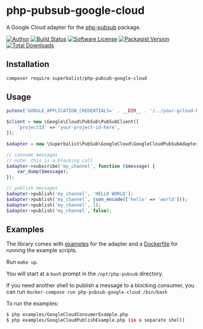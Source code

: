 # php-pubsub-google-cloud

A Google Cloud adapter for the [php-pubsub](https://github.com/Superbalist/php-pubsub) package.

[![Author](http://img.shields.io/badge/author-@superbalist-blue.svg?style=flat-square)](https://twitter.com/superbalist)
[![Build Status](https://img.shields.io/travis/Superbalist/php-pubsub-google-cloud/master.svg?style=flat-square)](https://travis-ci.org/Superbalist/php-pubsub-google-cloud)
[![Software License](https://img.shields.io/badge/license-MIT-brightgreen.svg?style=flat-square)](LICENSE)
[![Packagist Version](https://img.shields.io/packagist/v/superbalist/php-pubsub-google-cloud.svg?style=flat-square)](https://packagist.org/packages/superbalist/php-pubsub-google-cloud)
[![Total Downloads](https://img.shields.io/packagist/dt/superbalist/php-pubsub-google-cloud.svg?style=flat-square)](https://packagist.org/packages/superbalist/php-pubsub-google-cloud)


## Installation

```bash
composer require superbalist/php-pubsub-google-cloud
```

## Usage

```php
putenv('GOOGLE_APPLICATION_CREDENTIALS=' . __DIR__ . '/../your-gcloud-key.json');

$client = new \Google\Cloud\PubSub\PubSubClient([
    'projectId' => 'your-project-id-here',
]);

$adapter = new \Superbalist\PubSub\GoogleCloud\GoogleCloudPubSubAdapter($client);

// consume messages
// note: this is a blocking call
$adapter->subscribe('my_channel', function ($message) {
    var_dump($message);
});

// publish messages
$adapter->publish('my_channel', 'HELLO WORLD');
$adapter->publish('my_channel', json_encode(['hello' => 'world']));
$adapter->publish('my_channel', 1);
$adapter->publish('my_channel', false);
```

## Examples

The library comes with [examples](examples) for the adapter and a [Dockerfile](Dockerfile) for
running the example scripts.

Run `make up`.

You will start at a `bash` prompt in the `/opt/php-pubsub` directory.

If you need another shell to publish a message to a blocking consumer, you can run `docker-compose run php-pubsub-google-cloud /bin/bash`

To run the examples:
```bash
$ php examples/GoogleCloudConsumerExample.php
$ php examples/GoogleCloudPublishExample.php (in a separate shell)
```
